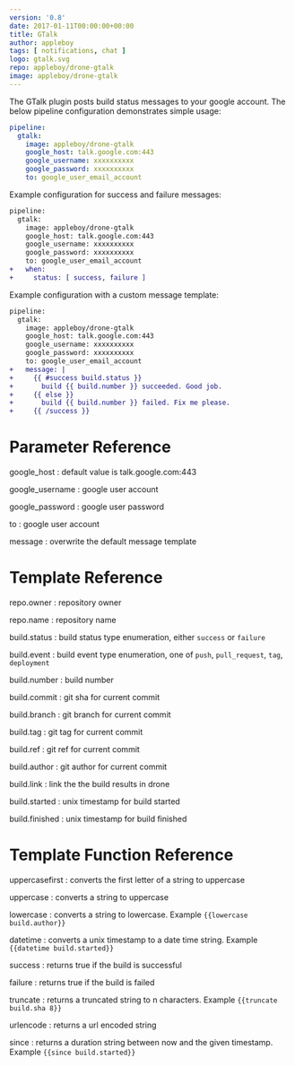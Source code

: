 ```yaml
---
version: '0.8'
date: 2017-01-11T00:00:00+00:00
title: GTalk
author: appleboy
tags: [ notifications, chat ]
logo: gtalk.svg
repo: appleboy/drone-gtalk
image: appleboy/drone-gtalk
---
```


The GTalk plugin posts build status messages to your google account. The below pipeline configuration demonstrates simple usage:

```yaml
pipeline:
  gtalk:
    image: appleboy/drone-gtalk
    google_host: talk.google.com:443
    google_username: xxxxxxxxxx
    google_password: xxxxxxxxxx
    to: google_user_email_account
```

Example configuration for success and failure messages:

```diff
pipeline:
  gtalk:
    image: appleboy/drone-gtalk
    google_host: talk.google.com:443
    google_username: xxxxxxxxxx
    google_password: xxxxxxxxxx
    to: google_user_email_account
+   when:
+     status: [ success, failure ]
```

Example configuration with a custom message template:

```diff
pipeline:
  gtalk:
    image: appleboy/drone-gtalk
    google_host: talk.google.com:443
    google_username: xxxxxxxxxx
    google_password: xxxxxxxxxx
    to: google_user_email_account
+   message: |
+     {{ #success build.status }}
+       build {{ build.number }} succeeded. Good job.
+     {{ else }}
+       build {{ build.number }} failed. Fix me please.
+     {{ /success }}
```

# Parameter Reference

google_host
: default value is talk.google.com:443

google_username
: google user account

google_password
: google user password

to
: google user account

message
: overwrite the default message template

# Template Reference

repo.owner
: repository owner

repo.name
: repository name

build.status
: build status type enumeration, either `success` or `failure`

build.event
: build event type enumeration, one of `push`, `pull_request`, `tag`, `deployment`

build.number
: build number

build.commit
: git sha for current commit

build.branch
: git branch for current commit

build.tag
: git tag for current commit

build.ref
: git ref for current commit

build.author
: git author for current commit

build.link
: link the the build results in drone

build.started
: unix timestamp for build started

build.finished
: unix timestamp for build finished

# Template Function Reference

uppercasefirst
: converts the first letter of a string to uppercase

uppercase
: converts a string to uppercase

lowercase
: converts a string to lowercase. Example `{{lowercase build.author}}`

datetime
: converts a unix timestamp to a date time string. Example `{{datetime build.started}}`

success
: returns true if the build is successful

failure
: returns true if the build is failed

truncate
: returns a truncated string to n characters. Example `{{truncate build.sha 8}}`

urlencode
: returns a url encoded string

since
: returns a duration string between now and the given timestamp. Example `{{since build.started}}`

